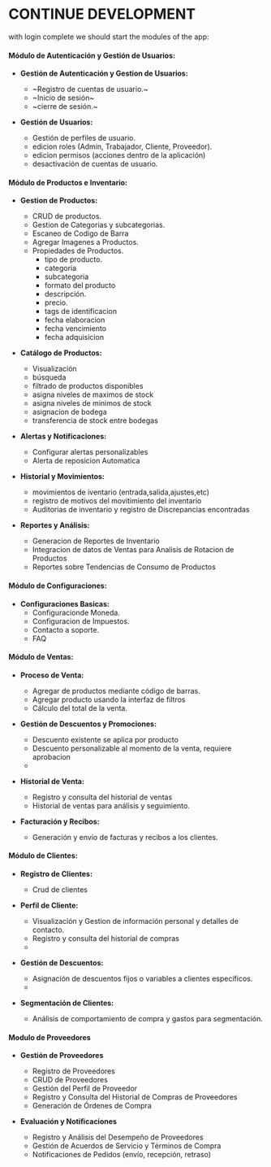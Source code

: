 # CONTINUE DEVELOPMENT

with login complete we should start the modules of the app:


#### Módulo de Autenticación y Gestión de Usuarios:

- **Gestión de Autenticación y Gestion de Usuarios:**
  - ~Registro de cuentas de usuario.~
  - ~Inicio de sesión~
  - ~cierre de sesión.~
  
- **Gestión de Usuarios:**
  - Gestión de perfiles de usuario.
  - edicion roles (Admin, Trabajador, Cliente, Proveedor).
  - edicion permisos (acciones dentro de la aplicación)
  - desactivación de cuentas de usuario.

#### Módulo de Productos e Inventario:

- **Gestion de Productos:**
  - CRUD de productos.
  - Gestion de Categorias y subcategorias.
  - Escaneo de Codigo de Barra
  - Agregar Imagenes a Productos.
  - Propiedades de Productos.
    - tipo de producto.
    - categoria
    - subcategoria
    - formato del producto
    - descripción.
    - precio.
    - tags de identificacion
    - fecha elaboracion
    - fecha vencimiento
    - fecha adquisicion
  
- **Catálogo de Productos:**
  - Visualización
  - búsqueda
  - filtrado de productos disponibles
  - asigna niveles de maximos de stock
  - asigna niveles de minimos de stock
  - asignacion de bodega
  - transferencia de stock entre bodegas
   
- **Alertas y Notificaciones:**
  - Configurar alertas personalizables
  - Alerta de reposicion Automatica
   
- **Historial y Movimientos:**
  - movimientos de iventario (entrada,salida,ajustes,etc)
  - registro de motivos del movitimiento del inventario
  - Auditorias de inventario y registro de Discrepancias encontradas

- **Reportes y Análisis:**
  - Generacion de Reportes de Inventario
  - Integracion de datos de Ventas para Analisis de Rotacion de Productos
  - Reportes sobre Tendencias de Consumo de Productos

#### Módulo de Configuraciones:

- **Configuraciones Basicas:**
  - Configuracionde Moneda.
  - Configuracion de Impuestos.
  - Contacto a soporte.
  - FAQ
  

#### Módulo de Ventas:

- **Proceso de Venta:**
  - Agregar de productos mediante código de barras.
  - Agregar producto usando la interfaz de filtros
  - Cálculo del total de la venta.

- **Gestión de Descuentos y Promociones:**
  - Descuento existente se aplica por producto  
  - Descuento personalizable al momento de la venta, requiere aprobacion
  - 
  
- **Historial de Venta:**
  - Registro y consulta del historial de ventas
  - Historial de ventas para análisis y seguimiento.
   

- **Facturación y Recibos:**
  - Generación y envío de facturas y recibos a los clientes.

#### Módulo de Clientes:

- **Registro de Clientes:**
  - Crud de clientes
  
- **Perfil de Cliente:**

  - Visualización y Gestion de información personal y detalles de contacto.
  - Registro y consulta del historial de compras 
  - 
- **Gestión de Descuentos:**

  - Asignación de descuentos fijos o variables a clientes específicos.
  - 
- **Segmentación de Clientes:**

  - Análisis de comportamiento de compra y gastos para segmentación.

#### Modulo de Proveedores

- **Gestión de Proveedores**
    - Registro de Proveedores
    - CRUD de Proveedores
    - Gestión del Perfil de Proveedor
    - Registro y Consulta del Historial de Compras de Proveedores
    - Generación de Órdenes de Compra

- **Evaluación y Notificaciones**
    - Registro y Análisis del Desempeño de Proveedores
    - Gestión de Acuerdos de Servicio y Términos de Compra
    - Notificaciones de Pedidos (envío, recepción, retraso)